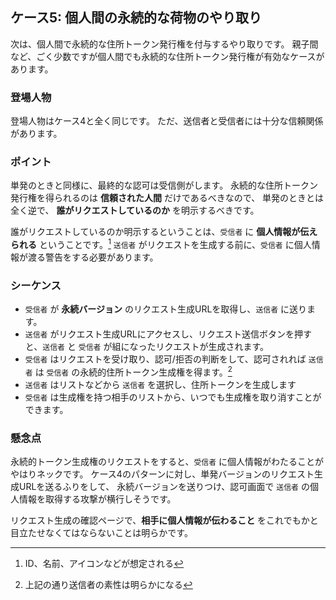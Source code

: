 ## ケース5: 個人間の永続的な荷物のやり取り

次は、個人間で永続的な住所トークン発行権を付与するやり取りです。
親子間など、ごく少数ですが個人間でも永続的な住所トークン発行権が有効なケースがあります。

### 登場人物

登場人物はケース4と全く同じです。
ただ、送信者と受信者には十分な信頼関係があります。

### ポイント

単発のときと同様に、最終的な認可は受信側がします。
永続的な住所トークン発行権を得られるのは **信頼された人間** だけであるべきなので、
単発のときとは全く逆で、 **誰がリクエストしているのか** を明示するべきです。

誰がリクエストしているのか明示するということは、`受信者` に **個人情報が伝えられる** ということです。[^1]
`送信者` がリクエストを生成する前に、`受信者` に個人情報が渡る警告をする必要があります。

[^1]: ID、名前、アイコンなどが想定される


### シーケンス

- `受信者` が **永続バージョン**  のリクエスト生成URLを取得し、`送信者` に送ります。
- `送信者` がリクエスト生成URLにアクセスし、リクエスト送信ボタンを押すと、`送信者` と `受信者` が組になったリクエストが生成されます。
- `受信者` はリクエストを受け取り、認可/拒否の判断をして、認可されれば `送信者` は `受信者`
 の永続的住所トークン生成権を得ます。[^2]
- `送信者` はリストなどから `送信者` を選択し、住所トークンを生成します
- `受信者` は生成権を持つ相手のリストから、いつでも生成権を取り消すことができます。

[^2]: 上記の通り送信者の素性は明らかになる

### 懸念点

永続的トークン生成権のリクエストをすると、`受信者` に個人情報がわたることがやはりネックです。
ケース4のパターンに対し、単発バージョンのリクエスト生成URLを送るふりをして、
永続バージョンを送りつけ、認可画面で `送信者` の個人情報を取得する攻撃が横行しそうです。

リクエスト生成の確認ページで、**相手に個人情報が伝わること** をこれでもかと目立たせなくてはならないことは明らかです。

